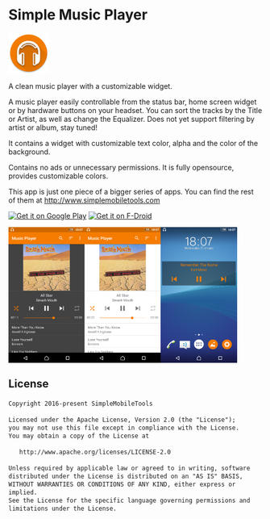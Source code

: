 # Simple Music Player
<img alt="Logo" src="app/src/main/res/mipmap-xxxhdpi/ic_launcher.png" width="80">

A clean music player with a customizable widget.

A music player easily controllable from the status bar, home screen widget or by hardware buttons on your headset. You can sort the tracks by the Title or Artist, as well as change the Equalizer. Does not yet support filtering by artist or album, stay tuned!

It contains a widget with customizable text color, alpha and the color of the background.

Contains no ads or unnecessary permissions. It is fully opensource, provides customizable colors.

This app is just one piece of a bigger series of apps. You can find the rest of them at http://www.simplemobiletools.com

<a href='https://play.google.com/store/apps/details?id=com.simplemobiletools.musicplayer'><img src='http://simplemobiletools.github.io/assets/public/google-play.png' alt='Get it on Google Play' height=45/></a>
<a href='https://f-droid.org/packages/com.simplemobiletools.musicplayer'><img src='http://simplemobiletools.github.io/assets/public/f-droid.png' alt='Get it on F-Droid' height=45 ></a>

<div style="display:flex;">
<img alt="App image" src="fastlane/metadata/android/en-US/images/phoneScreenshots/app.png" width="30%">
<img alt="App image" src="fastlane/metadata/android/en-US/images/phoneScreenshots/app_2.png" width="30%">
<img alt="App image" src="fastlane/metadata/android/en-US/images/phoneScreenshots/widget.png" width="30%">
</div>

License
-------
    Copyright 2016-present SimpleMobileTools
    
    Licensed under the Apache License, Version 2.0 (the "License");
    you may not use this file except in compliance with the License.
    You may obtain a copy of the License at
    
       http://www.apache.org/licenses/LICENSE-2.0
    
    Unless required by applicable law or agreed to in writing, software
    distributed under the License is distributed on an "AS IS" BASIS,
    WITHOUT WARRANTIES OR CONDITIONS OF ANY KIND, either express or implied.
    See the License for the specific language governing permissions and
    limitations under the License.
